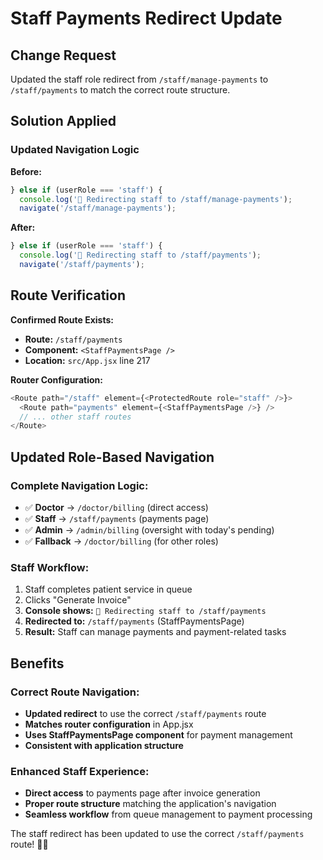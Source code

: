 # Staff Payments Redirect Update

## Change Request

Updated the staff role redirect from `/staff/manage-payments` to `/staff/payments` to match the correct route structure.

## Solution Applied

### **Updated Navigation Logic**

**Before:**
```javascript
} else if (userRole === 'staff') {
  console.log('🔀 Redirecting staff to /staff/manage-payments');
  navigate('/staff/manage-payments');
```

**After:**
```javascript
} else if (userRole === 'staff') {
  console.log('🔀 Redirecting staff to /staff/payments');
  navigate('/staff/payments');
```

## Route Verification

**Confirmed Route Exists:**
- **Route:** `/staff/payments`
- **Component:** `<StaffPaymentsPage />`
- **Location:** `src/App.jsx` line 217

**Router Configuration:**
```javascript
<Route path="/staff" element={<ProtectedRoute role="staff" />}>
  <Route path="payments" element={<StaffPaymentsPage />} />
  // ... other staff routes
</Route>
```

## Updated Role-Based Navigation

### **Complete Navigation Logic:**
- ✅ **Doctor** → `/doctor/billing` (direct access)
- ✅ **Staff** → `/staff/payments` (payments page)
- ✅ **Admin** → `/admin/billing` (oversight with today's pending)
- ✅ **Fallback** → `/doctor/billing` (for other roles)

### **Staff Workflow:**
1. Staff completes patient service in queue
2. Clicks "Generate Invoice"
3. **Console shows:** `🔀 Redirecting staff to /staff/payments`
4. **Redirected to:** `/staff/payments` (StaffPaymentsPage)
5. **Result:** Staff can manage payments and payment-related tasks

## Benefits

### **Correct Route Navigation:**
- **Updated redirect** to use the correct `/staff/payments` route
- **Matches router configuration** in App.jsx
- **Uses StaffPaymentsPage component** for payment management
- **Consistent with application structure**

### **Enhanced Staff Experience:**
- **Direct access** to payments page after invoice generation
- **Proper route structure** matching the application's navigation
- **Seamless workflow** from queue management to payment processing

The staff redirect has been updated to use the correct `/staff/payments` route! 🎯✨

